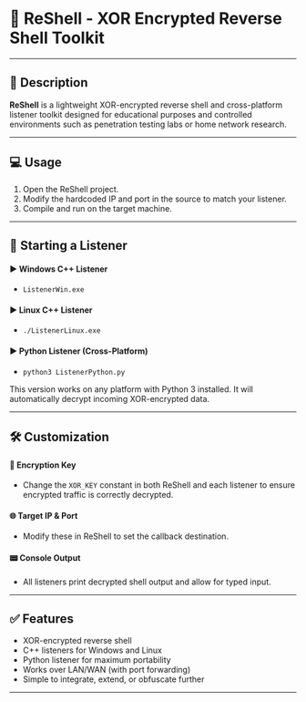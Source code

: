 # 🐚 ReShell - XOR Encrypted Reverse Shell Toolkit

---

## 📝 Description

**ReShell** is a lightweight XOR-encrypted reverse shell and cross-platform listener toolkit designed for educational purposes and controlled environments such as penetration testing labs or home network research.

---

## 💻 Usage

1. Open the ReShell project.
2. Modify the hardcoded IP and port in the source to match your listener.
3. Compile and run on the target machine.

---

## 📡 Starting a Listener 
#### ▶️ Windows C++ Listener
- `ListenerWin.exe`
#### ▶️ Linux C++ Listener
- `./ListenerLinux.exe`
#### ▶️ Python Listener (Cross-Platform)
- `python3 ListenerPython.py`

This version works on any platform with Python 3 installed. It will automatically decrypt incoming XOR-encrypted data.

---

## 🛠️ Customization
#### 🔑 Encryption Key
- Change the `XOR_KEY` constant in both ReShell and each listener to ensure encrypted traffic is correctly decrypted.

#### 🌐 Target IP & Port
- Modify these in ReShell to set the callback destination.

#### 📟 Console Output
- All listeners print decrypted shell output and allow for typed input.

---

## ✅ Features
- XOR-encrypted reverse shell
- C++ listeners for Windows and Linux
- Python listener for maximum portability
- Works over LAN/WAN (with port forwarding)
- Simple to integrate, extend, or obfuscate further

---

